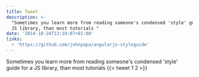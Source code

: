 ```yaml
---
title: Tweet
description: >-
  "Sometimes you learn more from reading someone's condensed 'style' guide for a
  JS library, than most tutorials "
date: '2014-10-24T13:10:07+01:00'
links:
  - 'https://github.com/johnpapa/angularjs-styleguide'
---
```

Sometimes you learn more from reading someone's condensed 'style' guide for a JS library, than most tutorials 
      {{< tweet 1 2 >}}
    
